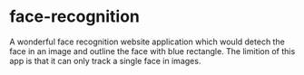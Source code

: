 # face-recognition
A wonderful face recognition website application which
would detech the face in an image and outline the face
with blue rectangle. 
The limition of this app is that it can only track
a single face in images.
